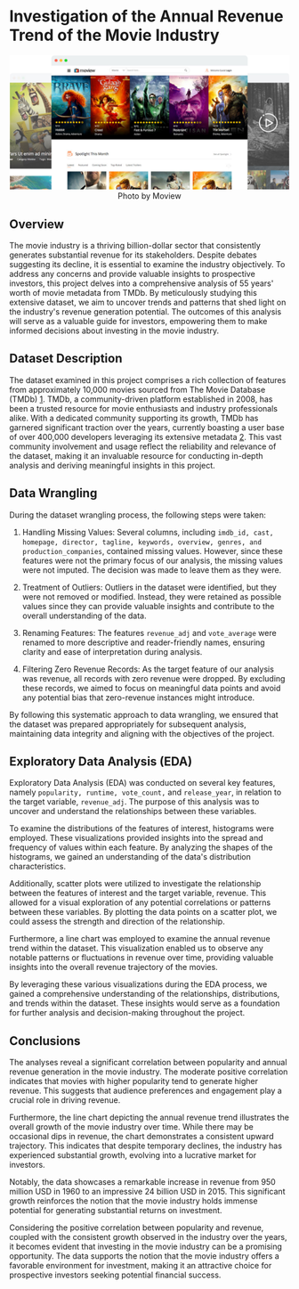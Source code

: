 # Investigation of the Annual Revenue Trend of the Movie Industry

<img src="movie.png" alt="movies pic" style="max-width: 100%;">

<center>Photo by Moview</center>

## Overview
The movie industry is a thriving billion-dollar sector that consistently generates substantial revenue for its stakeholders. Despite debates suggesting its decline, it is essential to examine the industry objectively. To address any concerns and provide valuable insights to prospective investors, this project delves into a comprehensive analysis of 55 years' worth of movie metadata from TMDb. By meticulously studying this extensive dataset, we aim to uncover trends and patterns that shed light on the industry's revenue generation potential. The outcomes of this analysis will serve as a valuable guide for investors, empowering them to make informed decisions about investing in the movie industry.

## Dataset Description 
The dataset examined in this project comprises a rich collection of features from approximately 10,000 movies sourced from The Movie Database (TMDb) [1](https://docs.google.com/document/d/e/2PACX-1vTlVmknRRnfy_4eTrjw5hYGaiQim5ctr9naaRd4V9du2B5bxpd8FEH3KtDgp8qVekw7Cj1GLk1IXdZi/pub?embedded=True). TMDb, a community-driven platform established in 2008, has been a trusted resource for movie enthusiasts and industry professionals alike. With a dedicated community supporting its growth, TMDb has garnered significant traction over the years, currently boasting a user base of over 400,000 developers leveraging its extensive metadata [2](https://www.themoviedb.org/about). This vast community involvement and usage reflect the reliability and relevance of the dataset, making it an invaluable resource for conducting in-depth analysis and deriving meaningful insights in this project.

## Data Wrangling 
During the dataset wrangling process, the following steps were taken:

1. Handling Missing Values: Several columns, including `imdb_id, cast, homepage, director, tagline, keywords, overview, genres, and production_companies`, contained missing values. However, since these features were not the primary focus of our analysis, the missing values were not imputed. The decision was made to leave them as they were.

2. Treatment of Outliers: Outliers in the dataset were identified, but they were not removed or modified. Instead, they were retained as possible values since they can provide valuable insights and contribute to the overall understanding of the data.

3. Renaming Features: The features `revenue_adj` and `vote_average` were renamed to more descriptive and reader-friendly names, ensuring clarity and ease of interpretation during analysis.

4. Filtering Zero Revenue Records: As the target feature of our analysis was revenue, all records with zero revenue were dropped. By excluding these records, we aimed to focus on meaningful data points and avoid any potential bias that zero-revenue instances might introduce.

By following this systematic approach to data wrangling, we ensured that the dataset was prepared appropriately for subsequent analysis, maintaining data integrity and aligning with the objectives of the project.


## Exploratory Data Analysis (EDA) 
Exploratory Data Analysis (EDA) was conducted on several key features, namely `popularity, runtime, vote_count,` and `release_year`, in relation to the target variable, `revenue_adj`. The purpose of this analysis was to uncover and understand the relationships between these variables. 

To examine the distributions of the features of interest, histograms were employed. These visualizations provided insights into the spread and frequency of values within each feature. By analyzing the shapes of the histograms, we gained an understanding of the data's distribution characteristics.

Additionally, scatter plots were utilized to investigate the relationship between the features of interest and the target variable, revenue. This allowed for a visual exploration of any potential correlations or patterns between these variables. By plotting the data points on a scatter plot, we could assess the strength and direction of the relationship.

Furthermore, a line chart was employed to examine the annual revenue trend within the dataset. This visualization enabled us to observe any notable patterns or fluctuations in revenue over time, providing valuable insights into the overall revenue trajectory of the movies.

By leveraging these various visualizations during the EDA process, we gained a comprehensive understanding of the relationships, distributions, and trends within the dataset. These insights would serve as a foundation for further analysis and decision-making throughout the project.

## Conclusions
The analyses reveal a significant correlation between popularity and annual revenue generation in the movie industry. The moderate positive correlation indicates that movies with higher popularity tend to generate higher revenue. This suggests that audience preferences and engagement play a crucial role in driving revenue.

Furthermore, the line chart depicting the annual revenue trend illustrates the overall growth of the movie industry over time. While there may be occasional dips in revenue, the chart demonstrates a consistent upward trajectory. This indicates that despite temporary declines, the industry has experienced substantial growth, evolving into a lucrative market for investors.

Notably, the data showcases a remarkable increase in revenue from 950 million USD in 1960 to an impressive 24 billion USD in 2015. This significant growth reinforces the notion that the movie industry holds immense potential for generating substantial returns on investment.

Considering the positive correlation between popularity and revenue, coupled with the consistent growth observed in the industry over the years, it becomes evident that investing in the movie industry can be a promising opportunity. The data supports the notion that the movie industry offers a favorable environment for investment, making it an attractive choice for prospective investors seeking potential financial success.

